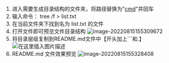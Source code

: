 1. 进入需要生成目录结构的文件夹，将路径替换为"[cmd](https://so.csdn.net/so/search?q=cmd&spm=1001.2101.3001.7020)"并回车
2. 输入命令： tree /f > list.txt
3. 在当前文件夹下找到名为 list.txt 的文件
4. 打开文件即可预览文件目录结构
   ![image-20220815155309672](E:\Development\Typora\images\image-20220815155309672.png)
5. 将目录层级复制到README.md文件中【开头加上```和.】
   ![在这里插入图片描述](https://img-blog.csdnimg.cn/aff32b15b253446c83193724c14b80af.png?x-oss-process=image/watermark,type_d3F5LXplbmhlaQ,shadow_50,text_Q1NETiBA5Li25YeJ,size_20,color_FFFFFF,t_70,g_se,x_16)
6. README.md 文件效果预览
   ![image-20220815155328408](E:\Development\Typora\images\image-20220815155328408.png)